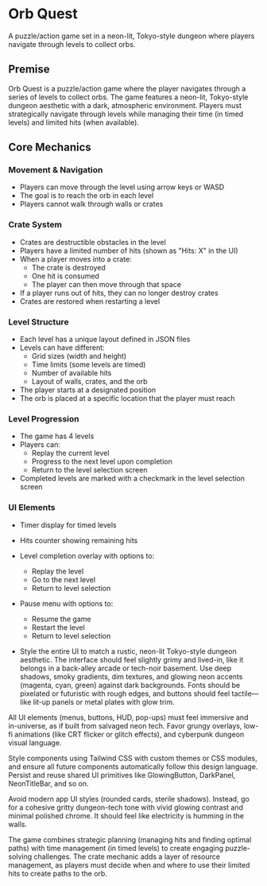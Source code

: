 # Orb Quest

A puzzle/action game set in a neon-lit, Tokyo-style dungeon where players navigate through levels to collect orbs.

## Premise

Orb Quest is a puzzle/action game where the player navigates through a series of levels to collect orbs. The game features a neon-lit, Tokyo-style dungeon aesthetic with a dark, atmospheric environment. Players must strategically navigate through levels while managing their time (in timed levels) and limited hits (when available).

## Core Mechanics

### Movement & Navigation
- Players can move through the level using arrow keys or WASD
- The goal is to reach the orb in each level
- Players cannot walk through walls or crates

### Crate System
- Crates are destructible obstacles in the level
- Players have a limited number of hits (shown as "Hits: X" in the UI)
- When a player moves into a crate:
  - The crate is destroyed
  - One hit is consumed
  - The player can then move through that space
- If a player runs out of hits, they can no longer destroy crates
- Crates are restored when restarting a level

### Level Structure
- Each level has a unique layout defined in JSON files
- Levels can have different:
  - Grid sizes (width and height)
  - Time limits (some levels are timed)
  - Number of available hits
  - Layout of walls, crates, and the orb
- The player starts at a designated position
- The orb is placed at a specific location that the player must reach

### Level Progression
- The game has 4 levels
- Players can:
  - Replay the current level
  - Progress to the next level upon completion
  - Return to the level selection screen
- Completed levels are marked with a checkmark in the level selection screen

### UI Elements
- Timer display for timed levels
- Hits counter showing remaining hits
- Level completion overlay with options to:
  - Replay the level
  - Go to the next level
  - Return to level selection
- Pause menu with options to:
  - Resume the game
  - Restart the level
  - Return to level selection

- Style the entire UI to match a rustic, neon-lit Tokyo-style dungeon aesthetic. The interface should feel slightly grimy and lived-in, like it belongs in a back-alley arcade or tech-noir basement. Use deep shadows, smoky gradients, dim textures, and glowing neon accents (magenta, cyan, green) against dark backgrounds. Fonts should be pixelated or futuristic with rough edges, and buttons should feel tactile—like lit-up panels or metal plates with glow trim.

All UI elements (menus, buttons, HUD, pop-ups) must feel immersive and in-universe, as if built from salvaged neon tech. Favor grungy overlays, low-fi animations (like CRT flicker or glitch effects), and cyberpunk dungeon visual language.

Style components using Tailwind CSS with custom themes or CSS modules, and ensure all future components automatically follow this design language. Persist and reuse shared UI primitives like GlowingButton, DarkPanel, NeonTitleBar, and so on.

Avoid modern app UI styles (rounded cards, sterile shadows). Instead, go for a cohesive gritty dungeon-tech tone with vivid glowing contrast and minimal polished chrome. It should feel like electricity is humming in the walls.


The game combines strategic planning (managing hits and finding optimal paths) with time management (in timed levels) to create engaging puzzle-solving challenges. The crate mechanic adds a layer of resource management, as players must decide when and where to use their limited hits to create paths to the orb.